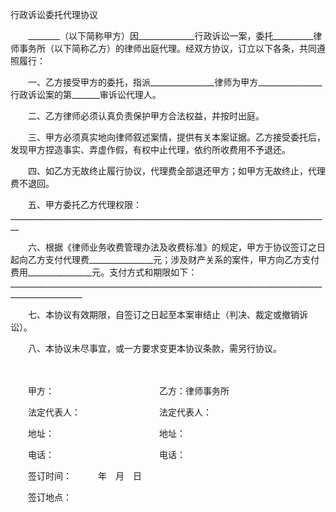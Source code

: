 



行政诉讼委托代理协议



 

　　________（以下简称甲方）因______________行政诉讼一案，委托__________律师事务所（以下简称乙方）的律师出庭代理。经双方协议，订立以下各条，共同遵照履行：

　　一、乙方接受甲方的委托，指派________________律师为甲方________________行政诉讼案的第_______审诉讼代理人。

　　二、乙方律师必须认真负责保护甲方合法权益，并按时出庭。

　　三、甲方必须真实地向律师叙述案情，提供有关本案证据。乙方接受委托后，发现甲方捏造事实、弄虚作假，有权中止代理，依约所收费用不予退还。

　　四、如乙方无故终止履行协议，代理费全部退还甲方；如甲方无故终止，代理费不退回。

　　五、甲方委托乙方代理权限：________________________________________________________________________________

　　六、根据《律师业务收费管理办法及收费标准》的规定，甲方于协议签订之日起向乙方支付代理费________________元；涉及财产关系的案件，甲方向乙方支付费用________________元。支付方式和期限如下：________________________________________________________________________________________________

　　七、本协议有效期限，自签订之日起至本案审结止（判决、裁定或撤销诉讼）。

　　八、本协议未尽事宜，或一方要求变更本协议条款，需另行协议。　　

　　

　　甲方：　　　　　　　　　　　　乙方：律师事务所

　　法定代表人：　　　　　　　　　法定代表人：

　　地址：　　　　　　　　　　　　地址：

　　电话：　　　　　　　　　　　　电话：

　　签订时间：　　　年　月　日

　　签订地点：

　　